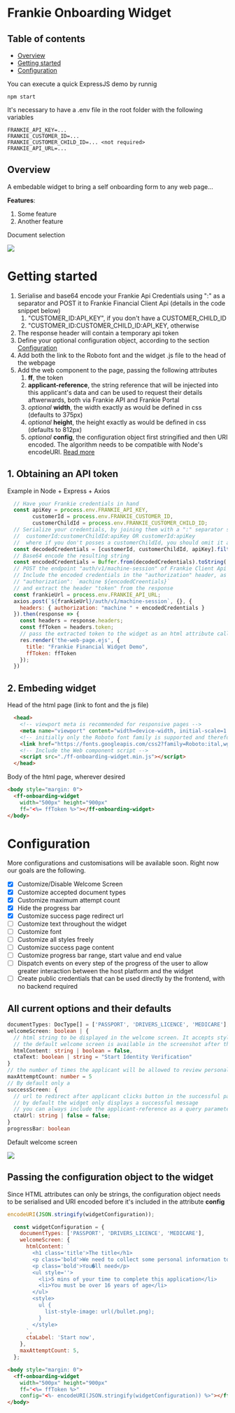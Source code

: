 # Frankie Onboarding Widget

## Table of contents

- [Overview](#overview)
- [Getting started](#getting-started)
- [Configuration](#configuration)

You can execute a quick ExpressJS demo by runnig
```shell
npm start
```
It's necessary to have a .env file in the root folder with the following variables
```
FRANKIE_API_KEY=...
FRANKIE_CUSTOMER_ID=...
FRANKIE_CUSTOMER_CHILD_ID=... <not required>
FRANKIE_API_URL=...
```


## Overview

A embedable widget to bring a self onboarding form to any web page...

**Features**:
1.  Some feature
2.  Another feature


Document selection

![](screenshots/document-selection.png)
# Getting started



1.  Serialise and base64 encode your Frankie Api Credentials using ":" as a separator and POST it to Frankie Financial Client Api (details in the code snippet below)
    1.  "CUSTOMER_ID:API_KEY", if you don't have a CUSTOMER_CHILD_ID
    2.  "CUSTOMER_ID:CUSTOMER_CHILD_ID:API_KEY, otherwise
2.  The response header will contain a temporary api token
3.  Define your optional configuration object, according to the section [Configuration](#configuration)
4.  Add both the link to the Roboto font and the widget .js file to the head of the webpage
5.  Add the web component to the page, passing the following attributes
    1.  **ff**, the token
    2.  **applicant-reference**, the string reference that will be injected into this applicant's data and can be used to request  their details aftwerwards, both via Frankie API and Frankie Portal
    3.  *optional* **width**, the width exactly as would be defined in css (defaults to 375px)
    4.  *optional* **height**, the height exactly as would be defined in css (defaults to 812px)
    5.  *optional* **config**, the configuration object first stringified and then URI encoded. The algorithm needs to be compatible with Node's encodeURI. [Read more](#configuration)


## 1. Obtaining an API token
Example in Node + Express + Axios
```javascript
  // Have your Frankie credentials in hand
  const apiKey = process.env.FRANKIE_API_KEY,
        customerId = process.env.FRANKIE_CUSTOMER_ID,
        customerChildId = process.env.FRANKIE_CUSTOMER_CHILD_ID;
  // Serialize your credentials, by joining them with a ":" separator symbol
  //  customerId:customerChildId:apiKey OR customerId:apiKey
  //  where if you don't posses a customerChildId, you should omit it and the separator symbol ":" all together
  const decodedCredentials = [customerId, customerChildId, apiKey].filter(Boolean).join(":");
  // Base64 encode the resulting string
  const encodedCredentials = Buffer.from(decodedCredentials).toString('base64');
  // POST the endpoint "auth/v1/machine-session" of Frankie Client Api service, whose URL will be provided to you by Frankie
  // Include the encoded credentials in the "authorization" header, as follows
  // "authorization": `machine ${encodedCreentials}`
  // and extract the header "token" from the response
  const frankieUrl = process.env.FRANKIE_API_URL;
  axios.post(`${frankieUrl}/auth/v1/machine-session`, {}, {
    headers: { authorization: "machine " + encodedCredentials }
  }).then(response => {
    const headers = response.headers;
    const ffToken = headers.token;
    // pass the extracted token to the widget as an html attribute called 'ff' (see demo.ejs)
    res.render('the-web-page.ejs', {
      title: "Frankie Financial Widget Demo",
      ffToken: ffToken
    });
  })

```
## 2. Embeding widget
Head of the html page (link to font and the js file)
```html
  <head>
    <!-- viewport meta is recommended for responsive pages -->
    <meta name="viewport" content="width=device-width, initial-scale=1.0">
    <!-- initially only the Roboto font family is supported and therefore the following line is required to be included. This will be configurable in next iterations -->
    <link href="https://fonts.googleapis.com/css2?family=Roboto:ital,wght@0,300;0,400;0,700;1,300;1,400&display=swap" rel="stylesheet">
    <!-- Include the Web component script -->
    <script src="./ff-onboarding-widget.min.js"></script>
  </head>
```
Body of the html page, wherever desired
```html
<body style="margin: 0">
  <ff-onboarding-widget
    width="500px" height="900px"
    ff="<%= ffToken %>"></ff-onboarding-widget>
</body>
```

# Configuration
More configurations and customisations will be available soon. Right now our goals are the following.
- [x] Customize/Disable Welcome Screen
- [x] Customize accepted document types
- [x] Customize maximum attempt count
- [x] Hide the progress bar
- [x] Customize success page redirect url
- [ ] Customize text throughout the widget
- [ ] Customize font
- [ ] Customize all styles freely
- [ ] Customize success page content
- [ ] Customize progress bar range, start value and end value
- [ ] Dispatch events on every step of the progress of the user to allow greater interaction between the host platform and the widget
- [ ] Create public credentials that can be used directly by the frontend, with no backend required

## All current options and their defaults
```typescript
documentTypes: DocType[] = ['PASSPORT', 'DRIVERS_LICENCE', 'MEDICARE'],
welcomeScreen: boolean | {
  // html string to be displayed in the welcome screen. It accepts style tags, but script tags will be stripped out.
  // the default welcome screen is available in the screenshot after this section
  htmlContent: string | boolean = false,
  ctaText: boolean | string = "Start Identity Verification"
}
// the number of times the applicant will be allowed to review personal details and try new documents before failing their application
maxAttemptCount: number = 5
// By default only a
successScreen: {
  // url to redirect after applicant clicks button in the successful page
  // by default the widget only displays a successful message
  // you can always include the applicant-reference as a query parameter to continue any remaining onboarding steps that might come after the identity verification
  ctaUrl: string | false = false;
}
progressBar: boolean

```

Default welcome screen

![](screenshots/welcome-screen.png)

## Passing the configuration object to the widget
Since HTML attributes can only be strings, the configuration object needs to be serialised and URI encoded before it's included in the attribute **config**
```javascript
encodeURI(JSON.stringify(widgetConfiguration));
```

```javascript
  const widgetConfiguration = {
    documentTypes: ['PASSPORT', 'DRIVERS_LICENCE', 'MEDICARE'],
    welcomeScreen: {
      htmlContent: `
        <h1 class='title'>The title</h1>
        <p class='bold'>We need to collect some personal information to verify your identity before we can open your account.</p>
        <p class='bold'>You�ll need</p>
        <ul style=''>
          <li>5 mins of your time to complete this application</li>
          <li>You must be over 16 years of age</li>
        </ul>
        <style>
          ul {
            list-style-image: url(/bullet.png);
          }
        </style>
      `,
      ctaLabel: 'Start now',
    },
    maxAttemptCount: 5,
  };
```
```html
<body style="margin: 0">
  <ff-onboarding-widget
    width="500px" height="900px"
    ff="<%= ffToken %>"
    config="<%- encodeURI(JSON.stringify(widgetConfiguration)) %>"></ff-onboarding-widget>
</body>
```